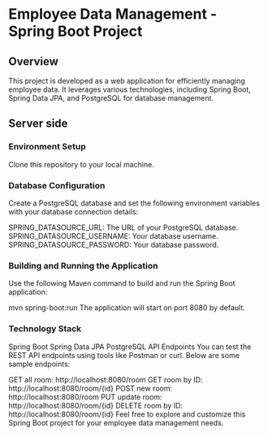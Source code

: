 # Employee Data Management - Spring Boot Project

## Overview
This project is developed as a web application for efficiently managing employee data. It leverages various technologies, including Spring Boot, Spring Data JPA, and PostgreSQL for database management.

## Server side

### Environment Setup
Clone this repository to your local machine.

### Database Configuration
Create a PostgreSQL database and set the following environment variables with your database connection details:

SPRING_DATASOURCE_URL: The URL of your PostgreSQL database.
SPRING_DATASOURCE_USERNAME: Your database username.
SPRING_DATASOURCE_PASSWORD: Your database password.

### Building and Running the Application
Use the following Maven command to build and run the Spring Boot application:

mvn spring-boot:run
The application will start on port 8080 by default.

### Technology Stack
Spring Boot
Spring Data JPA
PostgreSQL
API Endpoints
You can test the REST API endpoints using tools like Postman or curl. Below are some sample endpoints:

GET all room: http://localhost:8080/room
GET room by ID: http://localhost:8080/room/{id}
POST new room: http://localhost:8080/room
PUT update room: http://localhost:8080/room/{id}
DELETE room by ID: http://localhost:8080/room/{id}
Feel free to explore and customize this Spring Boot project for your employee data management needs.
